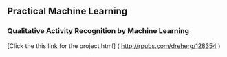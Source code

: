 ## Practical Machine Learning

### Qualitative Activity Recognition by Machine Learning  

[Click the this link for the project html] ( http://rpubs.com/dreherg/128354 )